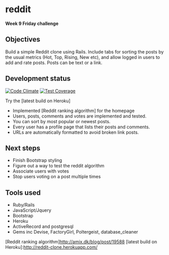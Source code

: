 reddit
======
**Week 9 Friday challenge**

Objectives
--
Build a simple Reddit clone using Rails. Include tabs for sorting the posts by the usual metrics (Hot, Top, Rising, New etc), and allow logged in users to add and rate posts. Posts can be text or a link.

Development status
--
[![Code Climate](https://codeclimate.com/github/Bayonnaise/reddit/badges/gpa.svg)](https://codeclimate.com/github/Bayonnaise/reddit)
[![Test Coverage](https://codeclimate.com/github/Bayonnaise/reddit/badges/coverage.svg)](https://codeclimate.com/github/Bayonnaise/reddit)

Try the [latest build on Heroku]

- Implemented [Reddit ranking algorithm] for the homepage
- Users, posts, comments and votes are implemented and tested.
- You can sort by most popular or newest posts.
- Every user has a profile page that lists their posts and comments.
- URLs are automatically formatted to avoid broken link posts.

Next steps
--
- Finish Bootstrap styling
- Figure out a way to test the reddit algorithm
- Associate users with votes
- Stop users voting on a post multiple times

Tools used
--
- Ruby/Rails
- JavaScript/Jquery
- Bootstrap
- Heroku
- ActiveRecord and postgresql
- Gems inc Devise, FactoryGirl, Poltergeist, database_cleaner

[Reddit ranking algorithm]http://amix.dk/blog/post/19588
[latest build on Heroku]:http://reddit-clone.herokuapp.com/